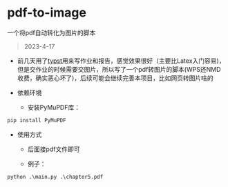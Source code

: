 # pdf-to-image
一个将pdf自动转化为图片的脚本

>2023-4-17

- 前几天用了[typst](https://typst.app)用来写作业和报告，感觉效果很好（主要比Latex入门容易)，但是交作业的时候需要交图片，所以写了一个pdf转图片的脚本(WPS还NMD收费，确实恶心坏了)，后续可能会继续完善本项目，比如网页转图片啥的

- 依赖环境
  - 安装PyMuPDF库：

```python
pip install PyMuPDF
```

- 使用方式

  - 后面接pdf文件即可

  - 例子：

```shell
python .\main.py .\chapter5.pdf
```

